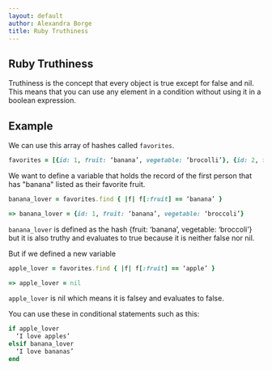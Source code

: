```yaml
---
layout: default
author: Alexandra Borge
title: Ruby Truthiness
---
```


## Ruby Truthiness

Truthiness is the concept that every object is true except for false and nil. This means that you can use any element in a condition without using it in a boolean expression.


## Example

We can use this array of hashes called `favorites`.

```ruby
favorites = [{id: 1, fruit: ‘banana’, vegetable: ‘brocolli’}, {id: 2, fruit: ‘orange’, vegetable: ‘celery’}]
```
We want to define a variable that holds the record of the first person that has "banana" listed as their favorite fruit.

```ruby
banana_lover = favorites.find { |f| f[:fruit] == ‘banana’ }

=> banana_lover = {id: 1, fruit: ‘banana’, vegetable: ‘broccoli’}
```
`banana_lover` is defined as the hash {fruit: ‘banana’, vegetable: ‘broccoli’} but it is also truthy and evaluates to true because it is neither false nor nil.

But if we defined a new variable 

```ruby
apple_lover = favorites.find { |f| f[:fruit] == ‘apple’ }

=> apple_lover = nil
```

`apple_lover` is nil which means it is falsey and evaluates to false.

You can use these in conditional statements such as this:

```ruby
if apple_lover
  ‘I love apples’
elsif banana_lover
  ‘I love bananas’
end
```
